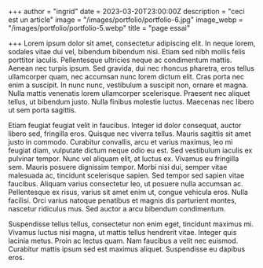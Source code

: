 +++
author = "ingrid"
date = 2023-03-20T23:00:00Z
description = "ceci est un article"
image = "/images/portfolio/portfolio-6.jpg"
image_webp = "/images/portfolio/portfolio-5.webp"
title = "page essai"

+++
Lorem ipsum dolor sit amet, consectetur adipiscing elit. In neque lorem, sodales vitae dui vel, bibendum bibendum nisi. Etiam sed nibh mollis felis porttitor iaculis. Pellentesque ultricies neque ac condimentum mattis. Aenean nec turpis ipsum. Sed gravida, dui nec rhoncus pharetra, eros tellus ullamcorper quam, nec accumsan nunc lorem dictum elit. Cras porta nec enim a suscipit. In nunc nunc, vestibulum a suscipit non, ornare et magna. Nulla mattis venenatis lorem ullamcorper scelerisque. Praesent nec aliquet tellus, ut bibendum justo. Nulla finibus molestie luctus. Maecenas nec libero ut sem porta sagittis.

Etiam feugiat feugiat velit in faucibus. Integer id dolor consequat, auctor libero sed, fringilla eros. Quisque nec viverra tellus. Mauris sagittis sit amet justo in commodo. Curabitur convallis, arcu et varius maximus, leo mi feugiat diam, vulputate dictum neque odio eu est. Sed vestibulum iaculis ex pulvinar tempor. Nunc vel aliquam elit, at luctus ex. Vivamus eu fringilla sem. Mauris posuere dignissim tempor. Morbi nisi dui, semper vitae malesuada ac, tincidunt scelerisque sapien. Sed tempor sed sapien vitae faucibus. Aliquam varius consectetur leo, ut posuere nulla accumsan ac. Pellentesque ex risus, varius sit amet enim ut, congue vehicula eros. Nulla facilisi. Orci varius natoque penatibus et magnis dis parturient montes, nascetur ridiculus mus. Sed auctor a arcu bibendum condimentum.

Suspendisse tellus tellus, consectetur non enim eget, tincidunt maximus mi. Vivamus luctus nisi magna, ut mattis tellus hendrerit vitae. Integer quis lacinia metus. Proin ac lectus quam. Nam faucibus a velit nec euismod. Curabitur mattis ipsum sed est maximus aliquet. Suspendisse eu dapibus eros.
